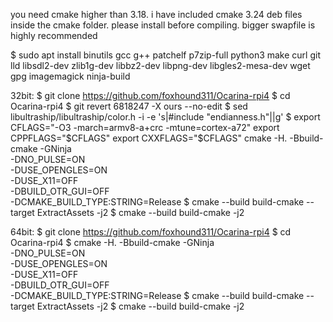 you need cmake higher than 3.18. i have included cmake 3.24 deb files inside the cmake folder. please install before compiling.
bigger swapfile is highly recommended

$ sudo apt install binutils gcc g++ patchelf p7zip-full python3 make curl git lld libsdl2-dev zlib1g-dev libbz2-dev libpng-dev libgles2-mesa-dev wget gpg imagemagick ninja-build   

32bit:
$ git clone https://github.com/foxhound311/Ocarina-rpi4
$ cd Ocarina-rpi4
$ git revert 6818247 -X ours --no-edit
$ sed libultraship/libultraship/color.h -i -e 's|#include "endianness.h"||g'
$ export CFLAGS="-O3 -march=armv8-a+crc -mtune=cortex-a72"
export CPPFLAGS="$CFLAGS"
export CXXFLAGS="$CFLAGS"
cmake -H. -Bbuild-cmake -GNinja \
-DNO_PULSE=ON \
-DUSE_OPENGLES=ON \
-DUSE_X11=OFF \
-DBUILD_OTR_GUI=OFF \
-DCMAKE_BUILD_TYPE:STRING=Release
$ cmake --build build-cmake --target ExtractAssets -j2
$ cmake --build build-cmake -j2


64bit:
$ git clone https://github.com/foxhound311/Ocarina-rpi4
$ cd Ocarina-rpi4
$ cmake -H. -Bbuild-cmake -GNinja \
-DNO_PULSE=ON \
-DUSE_OPENGLES=ON \
-DUSE_X11=OFF \
-DBUILD_OTR_GUI=OFF \
-DCMAKE_BUILD_TYPE:STRING=Release
$ cmake --build build-cmake --target ExtractAssets -j2
$ cmake --build build-cmake -j2

